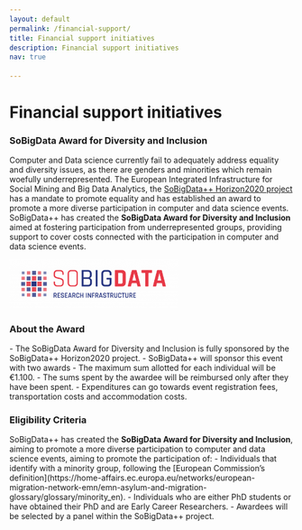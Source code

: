 ```yaml
---
layout: default
permalink: /financial-support/
title: Financial support initiatives
description: Financial support initiatives
nav: true

---
```


<h1><b>Financial support initiatives</b></h1>

<h3>SoBigData Award for Diversity and Inclusion</h3>

Computer and Data science currently fail to adequately address equality and diversity issues, as there are genders and minorities which remain woefully underrepresented. The European Integrated Infrastructure for Social Mining and Big Data Analytics, the [SoBigData++ Horizon2020 project](https://cordis.europa.eu/project/id/871042) has a mandate to promote equality and has established an award to promote a more diverse participation in computer and data science events. SoBigData++ has created the <b>SoBigData Award for Diversity and Inclusion</b> aimed at fostering participation from underrepresented groups, providing support to cover costs connected with the participation in computer and data science events. 

<img src="/assets/img/Logo_SoBigData.png" alt="Logo SoBigData" width="300" >

<h3>About the Award</h3>
- The SoBigData Award for Diversity and Inclusion is fully sponsored by the SoBigData++ Horizon2020 project.
- SoBigData++ will sponsor this event with two awards
- The maximum sum allotted for each individual will be €1.100.
- The sums spent by the awardee will be reimbursed only after they have been spent.
- Expenditures can go towards event registration fees, transportation costs and accommodation costs. 

<h3>Eligibility Criteria</h3>
SoBigData++ has created the <b>SoBigData Award for Diversity and Inclusion</b>, aiming to promote a more diverse participation to computer and data science events, aiming to promote the participation of:
- Individuals that identify with a minority group, following the [European Commission’s definition](https://home-affairs.ec.europa.eu/networks/european-migration-network-emn/emn-asylum-and-migration-glossary/glossary/minority_en).
- Individuals who are either PhD students or have obtained their PhD and are Early Career Researchers.
- Awardees will be selected by a panel within the SoBigData++ project.